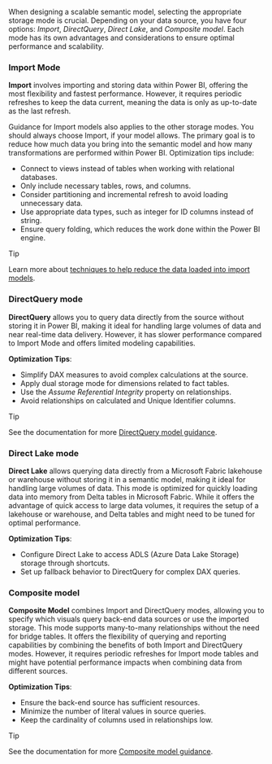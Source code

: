 When designing a scalable semantic model, selecting the appropriate storage mode is crucial. Depending on your data source, you have four options: *Import*, *DirectQuery*, *Direct Lake*, and *Composite model*. Each mode has its own advantages and considerations to ensure optimal performance and scalability.

### Import Mode

**Import** involves importing and storing data within Power BI, offering the most flexibility and fastest performance. However, it requires periodic refreshes to keep the data current, meaning the data is only as up-to-date as the last refresh.

Guidance for Import models also applies to the other storage modes. You should always choose Import, if your model allows. The primary goal is to reduce how much data you bring into the semantic model and how many transformations are performed within Power BI. Optimization tips include:

- Connect to views instead of tables when working with relational databases.
- Only include necessary tables, rows, and columns.
- Consider partitioning and incremental refresh to avoid loading unnecessary data.
- Use appropriate data types, such as integer for ID columns instead of string.
- Ensure query folding, which reduces the work done within the Power BI engine.

> [!TIP]
>Learn more about [techniques to help reduce the data loaded into import models](/power-bi/guidance/import-modeling-data-reduction).

### DirectQuery mode

**DirectQuery** allows you to query data directly from the source without storing it in Power BI, making it ideal for handling large volumes of data and near real-time data delivery. However, it has slower performance compared to Import Mode and offers limited modeling capabilities.

**Optimization Tips**:

- Simplify DAX measures to avoid complex calculations at the source.
- Apply dual storage mode for dimensions related to fact tables.
- Use the *Assume Referential Integrity* property on relationships.
- Avoid relationships on calculated and Unique Identifier columns.

> [!TIP]
> See the documentation for more [DirectQuery model guidance](/power-bi/guidance/directquery-model-guidance).

### Direct Lake mode

**Direct Lake** allows querying data directly from a Microsoft Fabric lakehouse or warehouse without storing it in a semantic model, making it ideal for handling large volumes of data. This mode is optimized for quickly loading data into memory from Delta tables in Microsoft Fabric. While it offers the advantage of quick access to large data volumes, it requires the setup of a lakehouse or warehouse, and Delta tables and might need to be tuned for optimal performance.

**Optimization Tips**:

- Configure Direct Lake to access ADLS (Azure Data Lake Storage) storage through shortcuts.
- Set up fallback behavior to DirectQuery for complex DAX queries.

### Composite model

**Composite Model** combines Import and DirectQuery modes, allowing you to specify which visuals query back-end data sources or use the imported storage. This mode supports many-to-many relationships without the need for bridge tables. It offers the flexibility of querying and reporting capabilities by combining the benefits of both Import and DirectQuery modes. However, it requires periodic refreshes for Import mode tables and might have potential performance impacts when combining data from different sources.

**Optimization Tips**:

- Ensure the back-end source has sufficient resources.
- Minimize the number of literal values in source queries.
- Keep the cardinality of columns used in relationships low.

> [!TIP]
> See the documentation for more [Composite model guidance](/power-bi/guidance/composite-model-guidance).
